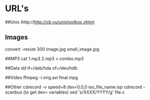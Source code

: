 # URL's

##Unix
ihttp://http://cb.vu/unixtoolbox.xhtml

## Images
convert -resize 300 image.jpg small_image.jpg

##MP3
cat 1.mp3 2.mp3 > combo.mp3

##Data
dd if=/deb/hda of=/dev/hdb

##Video
ffmpeg -i orig.avi final.mpg

##Other
cdrecord -v speed=8 dev=0,0,0 iso_file_name.isp
cdrecord -scanbus (to get dev= variables)
sed 's/XXXX/YYYY/g' file.c
